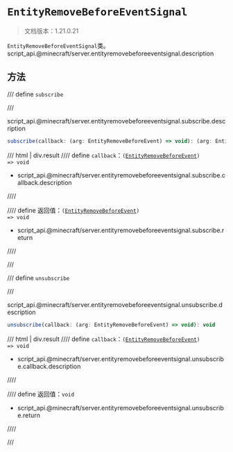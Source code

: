# `EntityRemoveBeforeEventSignal`

> 文档版本：1.21.0.21

`EntityRemoveBeforeEventSignal`类。script_api.@minecraft/server.entityremovebeforeeventsignal.description

## 方法

/// define
`subscribe`


///

script_api.@minecraft/server.entityremovebeforeeventsignal.subscribe.description

```js
subscribe(callback: (arg: EntityRemoveBeforeEvent) => void): (arg: EntityRemoveBeforeEvent) => void
```

/// html | div.result
//// define
`callback`：<code>(<a href="../entityremovebeforeevent/">EntityRemoveBeforeEvent</a>) =&gt; void</code>

- script_api.@minecraft/server.entityremovebeforeeventsignal.subscribe.callback.description


////

//// define
返回值：<code>(<a href="../entityremovebeforeevent/">EntityRemoveBeforeEvent</a>) =&gt; void</code>

- script_api.@minecraft/server.entityremovebeforeeventsignal.subscribe.return


////

///


/// define
`unsubscribe`


///

script_api.@minecraft/server.entityremovebeforeeventsignal.unsubscribe.description

```js
unsubscribe(callback: (arg: EntityRemoveBeforeEvent) => void): void
```

/// html | div.result
//// define
`callback`：<code>(<a href="../entityremovebeforeevent/">EntityRemoveBeforeEvent</a>) =&gt; void</code>

- script_api.@minecraft/server.entityremovebeforeeventsignal.unsubscribe.callback.description


////

//// define
返回值：`void`

- script_api.@minecraft/server.entityremovebeforeeventsignal.unsubscribe.return


////

///

